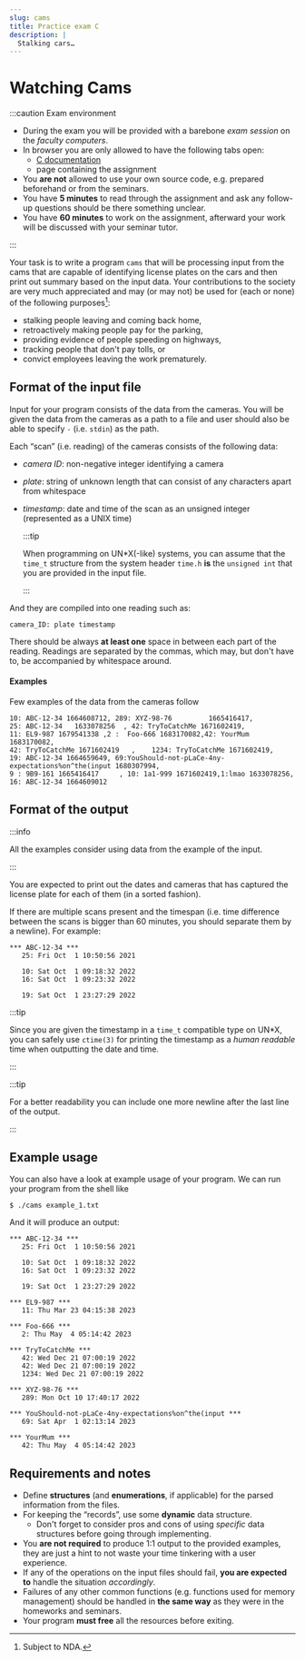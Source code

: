 ```yaml
---
slug: cams
title: Practice exam C
description: |
  Stalking cars…
---
```


# Watching Cams

:::caution Exam environment

* During the exam you will be provided with a barebone _exam session_ on the
  _faculty computers_.
* In browser you are only allowed to have the following tabs open:
  * [C documentation](https://en.cppreference.com)
  * page containing the assignment
* You **are not** allowed to use your own source code, e.g. prepared beforehand
  or from the seminars.
* You have **5 minutes** to read through the assignment and ask any follow-up
  questions should be there something unclear.
* You have **60 minutes** to work on the assignment, afterward your work will be
  discussed with your seminar tutor.

:::

Your task is to write a program `cams` that will be processing input from the
cams that are capable of identifying license plates on the cars and then
print out summary based on the input data. Your contributions to the society are
very much appreciated and may (or may not) be used for (each or none) of the
following purposes[^1]:

* stalking people leaving and coming back home,
* retroactively making people pay for the parking,
* providing evidence of people speeding on highways,
* tracking people that don't pay tolls, or
* convict employees leaving the work prematurely.

## Format of the input file

Input for your program consists of the data from the cameras. You will be given
the data from the cameras as a path to a file and user should also be able to
specify `-` (i.e. `stdin`) as the path.

Each “scan” (i.e. reading) of the cameras consists of the following data:

* _camera ID_:  non-negative integer identifying a camera
* _plate_:  string of unknown length that can consist of any characters apart
  from whitespace
* _timestamp_: date and time of the scan as an unsigned integer (represented as
  a UNIX time)

  :::tip

  When programming on UN\*X(-like) systems, you can assume that the `time_t`
  structure from the system header `time.h` **is** the `unsigned int` that you
  are provided in the input file.

  :::

And they are compiled into one reading such as:

    camera_ID: plate timestamp

There should be always **at least one** space in between each part of the
reading. Readings are separated by the commas, which may, but don't have to, be
accompanied by whitespace around.

#### Examples

Few examples of the data from the cameras follow

```
10: ABC-12-34 1664608712, 289: XYZ-98-76         1665416417,
25: ABC-12-34   1633078256  , 42: TryToCatchMe 1671602419,
11: EL9-987 1679541338 ,2 :  Foo-666 1683170082,42: YourMum 1683170082,
42: TryToCatchMe 1671602419   ,    1234: TryToCatchMe 1671602419,
19: ABC-12-34 1664659649, 69:YouShould-not-pLaCe-4ny-expectations%on^the(input 1680307994,
9 : 9B9-161 1665416417     , 10: 1a1-999 1671602419,1:lmao 1633078256,
16: ABC-12-34 1664609012
```

## Format of the output

:::info

All the examples consider using data from the example of the input.

:::

You are expected to print out the dates and cameras that has captured the
license plate for each of them (in a sorted fashion).

If there are multiple scans present and the timespan (i.e. time difference
between the scans is bigger than 60 minutes, you should separate them by a
newline). For example:

```
*** ABC-12-34 ***
   25: Fri Oct  1 10:50:56 2021

   10: Sat Oct  1 09:18:32 2022
   16: Sat Oct  1 09:23:32 2022

   19: Sat Oct  1 23:27:29 2022
```

:::tip

Since you are given the timestamp in a `time_t` compatible type on UN\*X, you
can safely use `ctime(3)` for printing the timestamp as a _human readable_ time
when outputting the date and time.

:::


:::tip

For a better readability you can include one more newline after the last line
of the output.

:::

## Example usage

You can also have a look at example usage of your program. We can run your
program from the shell like

    $ ./cams example_1.txt

And it will produce an output:

    *** ABC-12-34 ***
       25: Fri Oct  1 10:50:56 2021
    
       10: Sat Oct  1 09:18:32 2022
       16: Sat Oct  1 09:23:32 2022
    
       19: Sat Oct  1 23:27:29 2022
    
    *** EL9-987 ***
       11: Thu Mar 23 04:15:38 2023
    
    *** Foo-666 ***
       2: Thu May  4 05:14:42 2023
    
    *** TryToCatchMe ***
       42: Wed Dec 21 07:00:19 2022
       42: Wed Dec 21 07:00:19 2022
       1234: Wed Dec 21 07:00:19 2022
    
    *** XYZ-98-76 ***
       289: Mon Oct 10 17:40:17 2022
    
    *** YouShould-not-pLaCe-4ny-expectations%on^the(input ***
       69: Sat Apr  1 02:13:14 2023
    
    *** YourMum ***
       42: Thu May  4 05:14:42 2023

## Requirements and notes

* Define **structures** (and **enumerations**, if applicable) for the parsed
  information from the files.
* For keeping the “records”, use some **dynamic** data structure.
  * Don't forget to consider pros and cons of using _specific_ data structures
    before going through implementing.
* You **are not required** to produce 1:1 output to the provided examples, they
  are just a hint to not waste your time tinkering with a user experience.
* If any of the operations on the input files should fail,
  **you are expected to** handle the situation _accordingly_.
* Failures of any other common functions (e.g. functions used for memory
  management) should be handled in **the same way** as they were in the
  homeworks and seminars.
* Your program **must free** all the resources before exiting.

[^1]: Subject to NDA.
